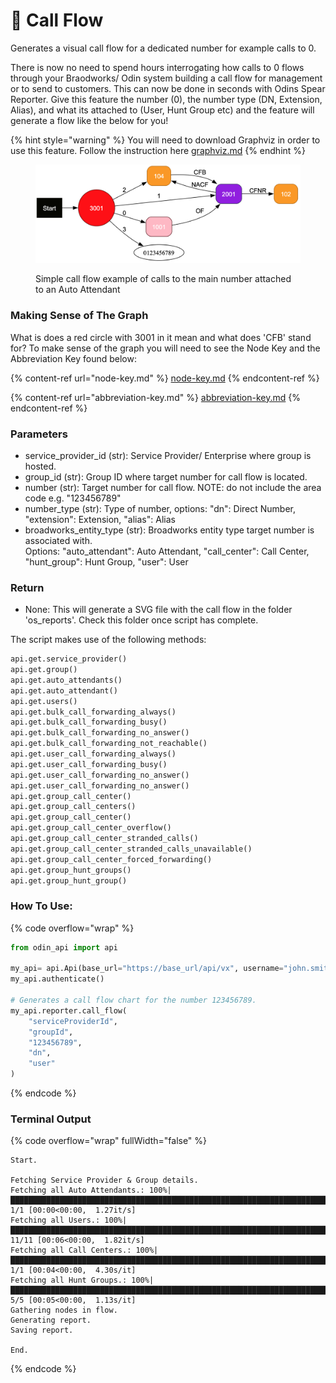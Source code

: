 # 🤙 Call Flow

Generates a visual call flow for a dedicated number for example calls to 0.

There is now no need to spend hours interrogating how calls to 0 flows through your Braodworks/ Odin system building a call flow for management or to send to customers. This can now be done in seconds with Odins Spear Reporter. Give this feature the number (0), the number type (DN, Extension, Alias), and what its attached to (User, Hunt Group etc) and the feature will generate a flow like the below for you!

{% hint style="warning" %}
You will need to download Graphviz in order to use this feature. Follow the instruction here [graphviz.md](graphviz.md "mention")
{% endhint %}

<figure><img src="../../../../.gitbook/assets/image (29).png" alt=""><figcaption><p>Simple call flow example of calls to the main number attached to an Auto Attendant</p></figcaption></figure>

### Making Sense of The Graph

What is does a red circle with 3001 in it mean and what does 'CFB' stand for? To make sense of the graph you will need to see the Node Key and the Abbreviation Key found below:

{% content-ref url="node-key.md" %}
[node-key.md](node-key.md)
{% endcontent-ref %}

{% content-ref url="abbreviation-key.md" %}
[abbreviation-key.md](abbreviation-key.md)
{% endcontent-ref %}

### Parameters&#x20;

* service\_provider\_id (str): Service Provider/ Enterprise where group is hosted.&#x20;
* group\_id (str): Group ID where target number for call flow is located.&#x20;
* number (str): Target number for call flow. NOTE: do not include the area code e.g. "123456789"
* number\_type (str): Type of number, options: "dn": Direct Number, "extension": Extension, "alias": Alias
* broadworks\_entity\_type (str): Broadworks entity type target number is associated with.\
  Options: "auto\_attendant": Auto Attendant, "call\_center": Call Center, "hunt\_group": Hunt Group, "user": User

### Return

* None: This will generate a SVG file with the call flow in the folder 'os\_reports'. Check this folder once script has complete.

The script makes use of the following methods:

```python
api.get.service_provider()
api.get.group()
api.get.auto_attendants()
api.get.auto_attendant()
api.get.users()
api.get.bulk_call_forwarding_always()
api.get.bulk_call_forwarding_busy()
api.get.bulk_call_forwarding_no_answer()
api.get.bulk_call_forwarding_not_reachable()
api.get.user_call_forwarding_always()
api.get.user_call_forwarding_busy()
api.get.user_call_forwarding_no_answer()
api.get.user_call_forwarding_no_answer()
api.get.group_call_center()
api.get.group_call_centers()
api.get.group_call_center()
api.get.group_call_center_overflow()
api.get.group_call_center_stranded_calls()
api.get.group_call_center_stranded_calls_unavailable()
api.get.group_call_center_forced_forwarding()
api.get.group_hunt_groups()
api.get.group_hunt_group()
```

### How To Use:

{% code overflow="wrap" %}
```python
from odin_api import api

my_api= api.Api(base_url="https://base_url/api/vx", username="john.smith", password="ODIN_INSTANCE_1")
my_api.authenticate()

# Generates a call flow chart for the number 123456789.
my_api.reporter.call_flow(
    "serviceProviderId",
    "groupId",
    "123456789",
    "dn",
    "user"
)
```
{% endcode %}

### Terminal Output

{% code overflow="wrap" fullWidth="false" %}
```
Start.

Fetching Service Provider & Group details.
Fetching all Auto Attendants.: 100%|███████████████████████████████████████████████████████████████████████████████████████████████████████████████████████████████████████████████████████| 1/1 [00:00<00:00,  1.27it/s]
Fetching all Users.: 100%|███████████████████████████████████████████████████████████████████████████████████████████████████████████████████████████████████████████████████████████████| 11/11 [00:06<00:00,  1.82it/s]
Fetching all Call Centers.: 100%|██████████████████████████████████████████████████████████████████████████████████████████████████████████████████████████████████████████████████████████| 1/1 [00:04<00:00,  4.30s/it]
Fetching all Hunt Groups.: 100%|███████████████████████████████████████████████████████████████████████████████████████████████████████████████████████████████████████████████████████████| 5/5 [00:05<00:00,  1.13s/it]
Gathering nodes in flow.
Generating report.
Saving report.

End.
```
{% endcode %}
